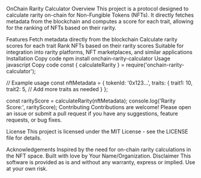 OnChain Rarity Calculator
Overview
This project is a protocol designed to calculate rarity on-chain for Non-Fungible Tokens (NFTs). It directly fetches metadata from the blockchain and computes a score for each trait, allowing for the ranking of NFTs based on their rarity.

Features
Fetch metadata directly from the blockchain
Calculate rarity scores for each trait
Rank NFTs based on their rarity scores
Suitable for integration into rarity platforms, NFT marketplaces, and similar applications
Installation
Copy code
npm install onchain-rarity-calculator
Usage
javascript
Copy code
const { calculateRarity } = require('onchain-rarity-calculator');

// Example usage
const nftMetadata = {
    tokenId: '0x123...',
    traits: {
        trait1: 10,
        trait2: 5,
        // Add more traits as needed
    }
};

const rarityScore = calculateRarity(nftMetadata);
console.log('Rarity Score:', rarityScore);
Contributing
Contributions are welcome! Please open an issue or submit a pull request if you have any suggestions, feature requests, or bug fixes.

License
This project is licensed under the MIT License - see the LICENSE file for details.

Acknowledgements
Inspired by the need for on-chain rarity calculations in the NFT space.
Built with love by Your Name/Organization.
Disclaimer
This software is provided as is and without any warranty, express or implied. Use at your own risk.

